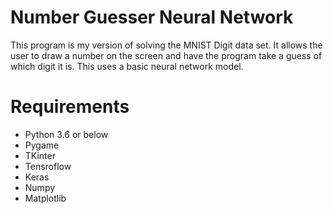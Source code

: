 # Number Guesser Neural Network

This program is my version of solving the MNIST Digit data set. It allows the user to draw a number on the screen and have the program take a guess of which digit it is. This uses a basic neural network model.


# Requirements
- Python 3.6 or below
- Pygame
- TKinter
- Tensroflow
- Keras
- Numpy
- Matplotlib

